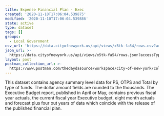 ```yaml
---
title: Expense Financial Plan - Exec
created: '2020-11-10T17:06:04.539875'
modified: '2020-11-10T17:06:04.539886'
state: active
type: dataset
tags: []
groups:
  - Local Government
csv_url: 'https://data.cityofnewyork.us/api/views/x5tk-fa54/rows.csv?accessType=DOWNLOAD'
json_url: >-
  https://data.cityofnewyork.us/api/views/x5tk-fa54/rows.json?accessType=DOWNLOAD
layout: post
postman_collection_url: >-
  https://www.postman.com/thedaydasource/workspace/city-of-new-york/collection/15909983-9dcd46bc-10ce-47e6-b049-d47922b977fd
---
```

This dataset contains agency summary level data for PS, OTPS and Total by type of funds.  The dollar amount fields are rounded to the thousands.  The Executive Budget report, published in April or May, contains previous fiscal year actuals, the current fiscal year Executive budget, eight month actuals and forecast plus four out years of data which coincide with the release of the published financial plan.
